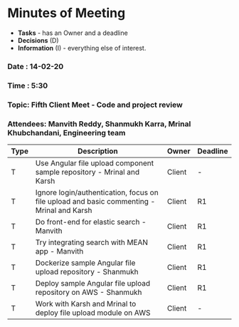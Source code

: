 ﻿

# Minutes of Meeting

* **Tasks** - has an Owner and a deadline
* **Decisions** (D)
* **Information** (I) - everything else of interest.

### Date : 14-02-20
### Time : 5:30
### Topic: Fifth Client Meet - Code and project review
### Attendees: Manvith Reddy, Shanmukh Karra, Mrinal Khubchandani, Engineering team

Type | Description | Owner | Deadline
---- | ---- | ---- | ----
T | Use Angular file upload component sample repository - Mrinal and Karsh | Client | -
T | Ignore login/authentication, focus on file upload and basic commenting - Mrinal and Karsh | Client | R1
T | Do front-end for elastic search - Manvith | Client | R1
T | Try integrating search with MEAN app - Manvith | Client | R1
T | Dockerize sample Angular file upload repository - Shanmukh | Client | R1
T | Deploy sample Angular file upload repository on AWS - Shanmukh | Client | R1
T | Work with Karsh and Mrinal to deploy file upload module on AWS | Client | -
